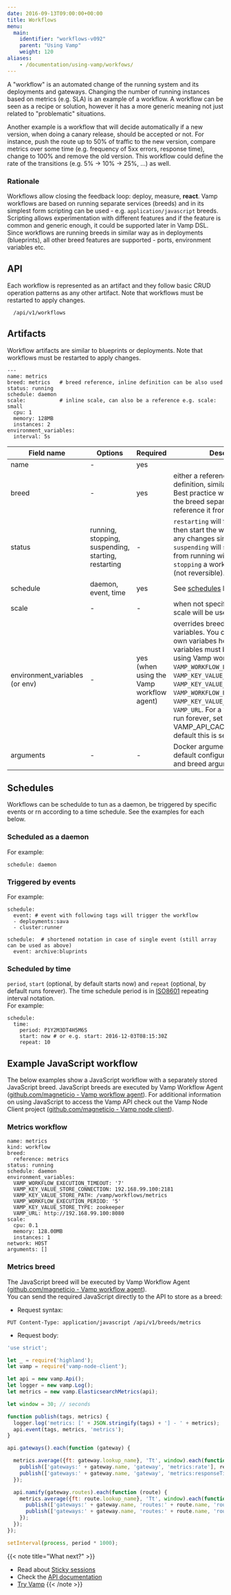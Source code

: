 ```yaml
---
date: 2016-09-13T09:00:00+00:00
title: Workflows
menu:
  main:
    identifier: "workflows-v092"
    parent: "Using Vamp"
    weight: 120
aliases:
    - /documentation/using-vamp/workfows/
---
```


A "workflow" is an automated change of the running system and its deployments and gateways. 
Changing the number of running instances based on metrics (e.g. SLA) is an example of a workflow. 
A workflow can be seen as a recipe or solution, however it has a more generic meaning not just related to "problematic" situations.

Another example is a workflow that will decide automatically if a new version, when doing a canary release, should be accepted or not. 
For instance, push the route up to 50% of traffic to the new version, compare metrics over some time (e.g. frequency of 5xx errors, response time), change to 100% and remove the old version. 
This workflow could define the rate of the transitions (e.g. 5% -> 10% -> 25%, ...) as well.

### Rationale

Workflows allow closing the feedback loop: deploy, measure, **react**.
Vamp workflows are based on running separate services (breeds) and in its simplest form scripting can be used - e.g. `application/javascript` breeds. 
Scripting allows experimentation with different features and if the feature is common and generic enough, it could be supported later in Vamp DSL.
Since workflows are running breeds in similar way as in deployments (blueprints), all other breed features are supported - ports, environment variables etc.

## API

Each workflow is represented as an artifact and they follow basic CRUD operation patterns as any other artifact. Note that workflows must be restarted to apply changes.
```
  /api/v1/workflows
```

## Artifacts

Workflow artifacts are similar to  blueprints or deployments. Note that workflows must be restarted to apply changes.

```
---
name: metrics
breed: metrics   # breed reference, inline definition can be also used
status: running
schedule: daemon
scale:           # inline scale, can also be a reference e.g. scale: small
  cpu: 1
  memory: 128MB
  instances: 2
environment_variables:
  interval: 5s
```

Field name  |  Options  |  Required |  Description  
------------|-------|--------|--------
name  | - |   yes |  
breed  | - |   yes |  either a reference or inline definition, similar to blueprints. Best practice would be to store the breed separately and reference it from the workflow
status  |  running, stopping, suspending, starting, restarting |   - |  `restarting` will first suspend and then start the workflow (applying any changes since last start). `suspending` will stop a workflow from running without deleting it. `stopping` a workflow will delete it (not reversible).
schedule  | daemon, event, time |   yes |  See [schedules](/documentation/using-vamp/workflows/#schedules) below
scale  | - |   - |  when not specified, the default scale will be used
environment_variables (or env) | - |   yes (when using the Vamp workflow agent) |  overrides breed environment variables. You can provide your own variabes here. The following variables must be specified when using Vamp workflow agent: `VAMP_WORKFLOW_EXECUTION_TIMEOUT`, `VAMP_KEY_VALUE_STORE_CONNECTION`, `VAMP_KEY_VALUE_STORE_PATH`,  `VAMP_WORKFLOW_EXECUTION_PERIOD`, `VAMP_KEY_VALUE_STORE_TYPE`, `VAMP_URL`. For a workflow that will run forever, set VAMP_API_CACHE=false (by default this is set to true)
arguments  | - |   - | Docker arguments, overrides default configuration arguments and breed arguments  


## Schedules

Workflows can be schedulde to tun as a daemon, be triggered by specific events or rn according to a time schedule. See the examples for each below.

### Scheduled as a daemon
For example:
```
schedule: daemon
```

### Triggered by events
For example:
```  
schedule:
  event: # event with following tags will trigger the workflow
  - deployments:sava
  - cluster:runner

schedule:  # shortened notation in case of single event (still array can be used as above)
  event: archive:bluprints
```

### Scheduled by time
`period`, `start` (optional, by default starts now) and `repeat` (optional, by default runs forever). The time schedule period is in [ISO8601](http://en.wikipedia.org/wiki/ISO_8601) repeating interval notation.   
For example:
```
schedule:
  time:
    period: P1Y2M3DT4H5M6S
    start: now # or e.g. start: 2016-12-03T08:15:30Z
    repeat: 10
```


## Example JavaScript workflow
The below examples show a JavaScript workflow with a separately stored JavaScript breed.
JavaScript breeds are executed by Vamp Workflow Agent ([github.com/magneticio - Vamp workflow agent](https://github.com/magneticio/vamp-workflow-agent)).  For additional information on using JavaScript to access the Vamp API check out the Vamp Node Client project ([github.com/magneticio - Vamp node client](https://github.com/magneticio/vamp-node-client)).

### Metrics workflow
```
name: metrics
kind: workflow
breed:
  reference: metrics
status: running
schedule: daemon
environment_variables:
  VAMP_WORKFLOW_EXECUTION_TIMEOUT: '7'
  VAMP_KEY_VALUE_STORE_CONNECTION: 192.168.99.100:2181
  VAMP_KEY_VALUE_STORE_PATH: /vamp/workflows/metrics
  VAMP_WORKFLOW_EXECUTION_PERIOD: '5'
  VAMP_KEY_VALUE_STORE_TYPE: zookeeper
  VAMP_URL: http://192.168.99.100:8080
scale:
  cpu: 0.1
  memory: 128.00MB
  instances: 1
network: HOST
arguments: []
```

### Metrics breed
The JavaScript breed will be executed by Vamp Workflow Agent ([github.com/magneticio - Vamp workflow agent](https://github.com/magneticio/vamp-workflow-agent)).  
You can send the required JavaScript directly to the API to store as a breed:

* Request syntax:

```
PUT Content-Type: application/javascript /api/v1/breeds/metrics
```
* Request body:

```javascript
'use strict';

let _ = require('highland');
let vamp = require('vamp-node-client');

let api = new vamp.Api();
let logger = new vamp.Log();
let metrics = new vamp.ElasticsearchMetrics(api);

let window = 30; // seconds

function publish(tags, metrics) {
  logger.log('metrics: [' + JSON.stringify(tags) + '] - ' + metrics);
  api.event(tags, metrics, 'metrics');
}

api.gateways().each(function (gateway) {

  metrics.average({ft: gateway.lookup_name}, 'Tt', window).each(function (response) {
    publish(['gateways:' + gateway.name, 'gateway', 'metrics:rate'], response.rate);
    publish(['gateways:' + gateway.name, 'gateway', 'metrics:responseTime'], response.average);
  });

  api.namify(gateway.routes).each(function (route) {
    metrics.average({ft: route.lookup_name}, 'Tt', window).each(function (response) {
      publish(['gateways:' + gateway.name, 'routes:' + route.name, 'route', 'metrics:rate'], response.rate);
      publish(['gateways:' + gateway.name, 'routes:' + route.name, 'route', 'metrics:responseTime'], response.average);
    });
  });
});

setInterval(process, period * 1000);
```


{{< note title="What next?" >}}
* Read about [Sticky sessions](/documentation/using-vamp/sticky-sessions/)
* Check the [API documentation](/documentation/api/api-reference)
* [Try Vamp](/documentation/installation/hello-world)
{{< /note >}}